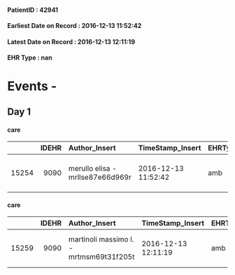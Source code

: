 
#### PatientID : 42941
#### Earliest Date on Record : 2016-12-13 11:52:42
#### Latest Date on Record : 2016-12-13 12:11:19
#### EHR Type : nan

# Events - 

## Day 1

#### care
|       |   IDEHR | Author_Insert                    | TimeStamp_Insert    | EHRType   |   PatientID |   IDGESTIONE_AUSILI |   opt_annulla_consegna | ds_note_x                 | dt_Ric_consegna     | opt_ausilio                    |
|------:|--------:|:---------------------------------|:--------------------|:----------|------------:|--------------------:|-----------------------:|:--------------------------|:--------------------|:-------------------------------|
| 15254 |    9090 | merullo elisa - mrllse87e66d969r | 2016-12-13 11:52:42 | amb       |       42941 |               15179 |                      0 | urgent for tomorrow 14/12 | 2016-12-13 00:00:00 | folding wheelchair outdoor # 3 |

#### care
|       |   IDEHR | Author_Insert                           | TimeStamp_Insert    | EHRType   |   PatientID |   IDGESTIONE_AUSILI |   ds_ncons |   opt_annulla_consegna | ds_note_x                 | dt_Ric_consegna     | dt_ric_cons_forn    | opt_ausilio                    |
|------:|--------:|:----------------------------------------|:--------------------|:----------|------------:|--------------------:|-----------:|-----------------------:|:--------------------------|:--------------------|:--------------------|:-------------------------------|
| 15259 |    9090 | martinoli massimo l. - mrtmsm69t31f205t | 2016-12-13 12:11:19 | amb       |       42941 |               15184 |      29281 |                      0 | urgent for tomorrow 14/12 | 2016-12-13 00:00:00 | 2016-12-13 00:00:00 | folding wheelchair outdoor # 3 |


